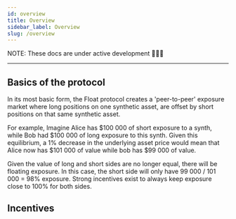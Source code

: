 ```yaml
---
id: overview
title: Overview
sidebar_label: Overview
slug: /overview
---
```


NOTE: These docs are under active development 👷‍♀️👷

---

## Basics of the protocol

In its most basic form, the Float protocol creates a 'peer-to-peer' exposure market where long positions on one synthetic asset, are offset by short positions on that same synthetic asset.

For example, Imagine Alice has $100 000 of short exposure to a synth, while Bob had $100 000 of long exposure to this synth. Given this equilibrium, a 1% decrease in the underlying asset price would mean that Alice now has $101 000 of value while bob has $99 000 of value.

Given the value of long and short sides are no longer equal, there will be floating exposure. In this case, the short side will only have 99 000 / 101 000 = 98% exposure. Strong incentives exist to always keep exposure close to 100% for both sides.

## Incentives
